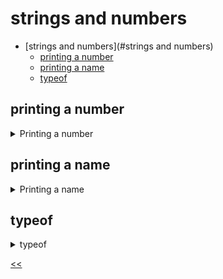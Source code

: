 # strings and numbers

- [strings and numbers](#strings and numbers)
  - [printing a number](#printing-a-number)
  - [printing a name](#printing-a-name)
  - [typeof](#typeof)

## printing a number 
<details>
<summary>Printing a number</summary>

### description
Print the number corresponding to your age in the console.

### solution
[print-number.js](./print-number.js)

</details>

## printing a name
<details>
<summary>Printing a name</summary>

### description
Create a variable `name` with your name and log it to the console. The name should start with a capital Latin letter.

### solution
[print-name.js](./print-name.js)

</details>

## typeof
<details>
<summary>typeof</summary>

### description
Using the `typeof` operator, output the data type of the object `555` to the console.

### solution
[type-of.js](./type-of.js)

</details>

[<<](../../../README.md)
